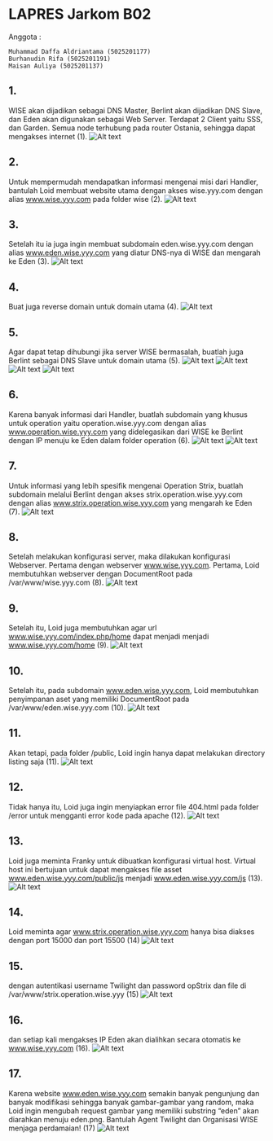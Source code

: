 
# LAPRES Jarkom B02

Anggota :

	Muhammad Daffa Aldriantama (5025201177)
	Burhanudin Rifa (5025201191)
	Maisan Auliya (5025201137)

## 1. 
WISE akan dijadikan sebagai DNS Master, Berlint akan dijadikan DNS Slave, dan Eden akan digunakan sebagai Web Server. Terdapat 2 Client yaitu SSS, dan Garden. Semua node terhubung pada router Ostania, sehingga dapat mengakses internet (1).
![Alt text](/images/no1.png)

## 2.
Untuk mempermudah mendapatkan informasi mengenai misi dari Handler, bantulah Loid membuat website utama dengan akses wise.yyy.com dengan alias www.wise.yyy.com pada folder wise (2).
![Alt text](/images/no2.png)

## 3. 
Setelah itu ia juga ingin membuat subdomain eden.wise.yyy.com dengan alias www.eden.wise.yyy.com yang diatur DNS-nya di WISE dan mengarah ke Eden (3).
![Alt text](/images/no3.png)

## 4.
Buat juga reverse domain untuk domain utama (4).
![Alt text](/images/no4.png)

## 5.
Agar dapat tetap dihubungi jika server WISE bermasalah, buatlah juga Berlint sebagai DNS Slave untuk domain utama (5).
![Alt text](/image/Jarkom2-5.png)
![Alt text](/image/Jarkom2-5a.png)
![Alt text](/image/Jarkom2-5b.png)
![Alt text](/image/Jarkom2-5c.png)

## 6.
Karena banyak informasi dari Handler, buatlah subdomain yang khusus untuk operation yaitu operation.wise.yyy.com dengan alias www.operation.wise.yyy.com yang didelegasikan dari WISE ke Berlint dengan IP menuju ke Eden dalam folder operation (6).
![Alt text](/image/Jarkom2-6.png)
![Alt text](/image/Jarkom2-6a.png)

## 7.
Untuk informasi yang lebih spesifik mengenai Operation Strix, buatlah subdomain melalui Berlint dengan akses strix.operation.wise.yyy.com dengan alias www.strix.operation.wise.yyy.com yang mengarah ke Eden (7).
![Alt text](/image/Jarkom2-7.png)

## 8.
Setelah melakukan konfigurasi server, maka dilakukan konfigurasi Webserver. Pertama dengan webserver www.wise.yyy.com. Pertama, Loid membutuhkan webserver dengan DocumentRoot pada /var/www/wise.yyy.com (8).
![Alt text](/image/Jarkom2-8a.png)

## 9.
Setelah itu, Loid juga membutuhkan agar url www.wise.yyy.com/index.php/home dapat menjadi menjadi www.wise.yyy.com/home (9).
![Alt text](/image/Jarkom2-9.png)

## 10.
Setelah itu, pada subdomain www.eden.wise.yyy.com, Loid membutuhkan penyimpanan aset yang memiliki DocumentRoot pada /var/www/eden.wise.yyy.com (10). 
![Alt text](/image/Jarkom2-10.png)

## 11.
Akan tetapi, pada folder /public, Loid ingin hanya dapat melakukan directory listing saja (11). 
![Alt text](/image/Jarkom2-11.png)

## 12.
Tidak hanya itu, Loid juga ingin menyiapkan error file 404.html pada folder /error untuk mengganti error kode pada apache (12).
![Alt text](/image/Jarkom2-12.png)

## 13.
Loid juga meminta Franky untuk dibuatkan konfigurasi virtual host. Virtual host ini bertujuan untuk dapat mengakses file asset www.eden.wise.yyy.com/public/js menjadi www.eden.wise.yyy.com/js (13).
![Alt text](/image/Jarkom2-13.png)

## 14.
Loid meminta agar www.strix.operation.wise.yyy.com hanya bisa diakses dengan port 15000 dan port 15500 (14)
![Alt text](/image/Jarkom2-14.png)

## 15.
dengan autentikasi username Twilight dan password opStrix dan file di /var/www/strix.operation.wise.yyy (15)
![Alt text](/image/Jarkom2-15.png)

## 16.
dan setiap kali mengakses IP Eden akan dialihkan secara otomatis ke www.wise.yyy.com (16).
![Alt text](/image/Jarkom2-16.png)

## 17. 
Karena website www.eden.wise.yyy.com semakin banyak pengunjung dan banyak modifikasi sehingga banyak gambar-gambar yang random, maka Loid ingin mengubah request gambar yang memiliki substring “eden” akan diarahkan menuju eden.png. Bantulah Agent Twilight dan Organisasi WISE menjaga perdamaian! (17)
![Alt text](/image/Jarkom2-17.png)

